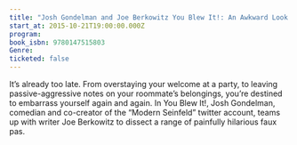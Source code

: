 ```yaml
---
title: "Josh Gondelman and Joe Berkowitz You Blew It!: An Awkward Look at the Many Ways in Which You’ve Already Ruined Your Life"
start_at: 2015-10-21T19:00:00.000Z
program:
book_isbn: 9780147515803
Genre:
ticketed: false
---
```

It’s already too late. From overstaying your welcome at a party, to leaving passive-aggressive notes on your roommate’s belongings, you’re destined to embarrass yourself again and again. In You Blew It!, Josh Gondelman, comedian and co-creator of the “Modern Seinfeld” twitter account, teams up with writer Joe Berkowitz to dissect a range of painfully hilarious faux pas.<br>
